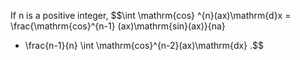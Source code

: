 If n is a positive integer, $$\int \mathrm{cos} ^{n}(ax)\mathrm{d}x
= \frac{\mathrm{cos}^{n-1} (ax)\mathrm{sin}(ax)}{na}
+ \frac{n-1}{n} \int \mathrm{cos}^{n-2}(ax)\mathrm{dx}
.$$
